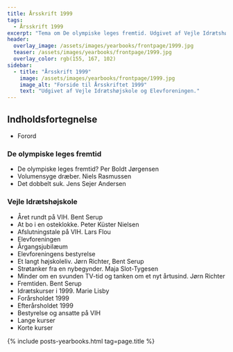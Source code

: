 ```yaml
---
title: Årsskrift 1999
tags:
  - Årsskrift 1999
excerpt: "Tema om De olympiske leges fremtid. Udgivet af Vejle Idrætshøjskole og Elevforeningen."
header:
  overlay_image: /assets/images/yearbooks/frontpage/1999.jpg
  teaser: /assets/images/yearbooks/frontpage/1999.jpg
  overlay_color: rgb(155, 167, 102)
sidebar:
  - title: "Årsskrift 1999"
    image: /assets/images/yearbooks/frontpage/1999.jpg
    image_alt: "Forside til Årsskriftet 1999"
    text: "Udgivet af Vejle Idrætshøjskole og Elevforeningen."
---
```


## Indholdsfortegnelse

- Forord

### De olympiske leges fremtid

- De olympiske leges fremtid? Per Boldt Jørgensen
- Volumensyge dræber. Niels Rasmussen
- Det dobbelt suk. Jens Sejer Andersen

### Vejle Idrætshøjskole

- Året rundt på VIH. Bent Serup
- At bo i en osteklokke. Peter Küster Nielsen
- Afslutningstale på VIH. Lars Flou
- Elevforeningen
- Årgangsjubilæum
- Elevforeningens bestyrelse
- Et langt højskoleliv. Jørn Richter, Bent Serup
- Strøtanker fra en nybegynder. Maja Slot-Tygesen
- Minder om en svunden TV-tid og tanken om et nyt årtusind. Jørn Richter
- Fremtiden. Bent Serup
- Idrætskurser i 1999. Marie Lisby
- Forårsholdet 1999
- Efterårsholdet 1999
- Bestyrelse og ansatte på VIH
- Lange kurser
- Korte kurser

{% include posts-yearbooks.html tag=page.title %}
